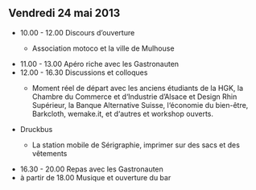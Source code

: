 ## Vendredi 24 mai 2013

*   <span>10.00 - 12.00</span> Discours d’ouverture
    * <p>Association motoco et la ville de Mulhouse</p>
*   <span>11.00 - 13.00</span> Apéro riche avec les Gastronauten 
*   <span>12.00 - 16.30</span> Discussions et colloques
    * <p>Moment réel de départ avec les anciens étudiants de la HGK, la Chambre du Commerce et d‘Industrie d’Alsace et Design Rhin Supérieur, la Banque Alternative Suisse, l‘économie du bien-être, Barkcloth, wemake.it, et d‘autres et workshop ouverts.</p>
*   <span>Druckbus</span>
    * <p>La station mobile de Sérigraphie, imprimer sur des sacs et des vêtements</p>
*   <span>16.30 - 20.00</span> Repas avec les Gastronauten
*   <span>à partir de 18.00</span> Musique et ouverture du bar
